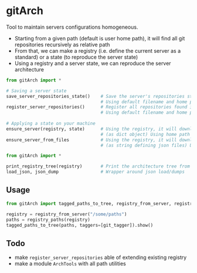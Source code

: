 # gitArch

Tool to maintain servers configurations homogeneous.



* Starting from a given path (default is user home path), it will find all git repositories recursively as relative path
* From that, we can make a registry (i.e. define the current server as a standard) or a state (to reproduce the server state)
* Using a registry and a server state, we can reproduce the server architecture



```python
from gitArch import *

# Saving a server state
save_server_repositories_state()	# Save the server's repositories states in a json file,
									# Using default filename and home path as default path
register_server_repositories()		# Register all repositories found in the server
									# Using default filename and home path as default path
    
# Applying a state on your machine    
ensure_server(registry, state)      # Using the registry, it will download all repositories mentionned in state
									# (as dict object) Using home path as default path
ensure_server_from_files			# Using the registry, it will download all repositories mentionned in state
									# (as string defining json files) Using home path as default path
```





```python
from gitArch import *

print_registry_tree(registry)		# Print the architecture tree from given path (default: home) 
load_json, json_dump				# Wrapper around json load/dumps
```



## Usage

```python
from gitArch import tagged_paths_to_tree, registry_from_server, registry_paths, git_tagger

registry = registry_from_server("/some/paths")
paths = registry_paths(registry)
tagged_paths_to_tree(paths, taggers=[git_tagger]).show()
```



## Todo

* make `register_server_repositories` able of extending existing registry
* make a module `ArchTools` with all path utilities
